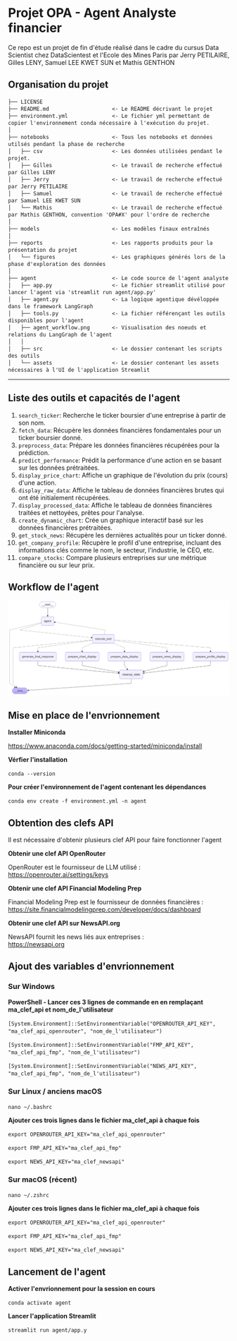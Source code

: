 Projet OPA - Agent Analyste financier
==============================

Ce repo est un projet de fin d'étude réalisé dans le cadre du cursus Data Scientist chez DataScientest et l'Ecole des Mines Paris par Jerry PETILAIRE, Gilles LENY, Samuel LEE KWET SUN et Mathis GENTHON

Organisation du projet
------------

    ├── LICENSE
    ├── README.md                    <- Le README décrivant le projet
    ├── environment.yml              <- Le fichier yml permettant de copier l'environnement conda nécessaire à l'exécution du projet.
    │
    ├── notebooks                    <- Tous les notebooks et données utilsés pendant la phase de recherche
    │   ├── csv                      <- Les données utilisées pendant le projet.
    │   ├── Gilles                   <- Le travail de recherche effectué par Gilles LENY
    │   ├── Jerry                    <- Le travail de recherche effectué par Jerry PETILAIRE
    │   ├── Samuel                   <- Le travail de recherche effectué par Samuel LEE KWET SUN
    │   └── Mathis                   <- Le travail de recherche effectué par Mathis GENTHON, convention 'OPA#X' pour l'ordre de recherche
    │
    ├── models                       <- Les modèles finaux entraînés
    │
    ├── reports                      <- Les rapports produits pour la présentation du projet
    │   └── figures                  <- Les graphiques générés lors de la phase d'exploration des données
    │
    ├── agent                        <- Le code source de l'agent analyste 
    │   ├── app.py                   <- Le fichier streamlit utilisé pour lancer l'agent via 'streamlit run agent/app.py'
    │   ├── agent.py                 <- La logique agentique dévéloppée dans le framework LangGraph
    │   ├── tools.py                 <- La fichier référençant les outils disponibles pour l'agent 
    │   ├── agent_workflow.png       <- Visualisation des noeuds et relations du LangGraph de l'agent
    │   │
    │   ├── src                      <- Le dossier contenant les scripts des outils
    │   └── assets                   <- Le dossier contenant les assets nécessaires à l'UI de l'application Streamlit
    
--------

Liste des outils et capacités de l'agent
------------
1. `search_ticker`: Recherche le ticker boursier d'une entreprise à partir de son nom.
2. `fetch_data`: Récupère les données financières fondamentales pour un ticker boursier donné.
3. `preprocess_data`: Prépare les données financières récupérées pour la prédiction.
4. `predict_performance`: Prédit la performance d'une action en se basant sur les données prétraitées.
5. `display_price_chart`: Affiche un graphique de l'évolution du prix (cours) d'une action. 
6. `display_raw_data`: Affiche le tableau de données financières brutes qui ont été initialement récupérées.
7. `display_processed_data`: Affiche le tableau de données financières traitées et nettoyées, prêtes pour l'analyse.
8. `create_dynamic_chart`: Crée un graphique interactif basé sur les données financières prétraitées.
9. `get_stock_news`: Récupère les dernières actualités pour un ticker donné.
10. `get_company_profile`: Récupère le profil d'une entreprise, incluant des informations clés comme le nom, le secteur, l'industrie, le CEO, etc.
11. `compare_stocks`: Compare plusieurs entreprises sur une métrique financière ou sur leur prix.
  
Workflow de l'agent
------------
![Workflow de l'agent](agent_workflow.png)
  

Mise en place de l'envrionnement 
------------
  
**Installer Miniconda**
  
https://www.anaconda.com/docs/getting-started/miniconda/install

**Vérfier l'installation**
  
```conda --version```

**Pour créer l'environnement de l'agent contenant les dépendances**
  
```conda env create -f environment.yml -n agent```
  

Obtention des clefs API
------------
  
Il est nécessaire d'obtenir plusieurs clef API pour faire fonctionner l'agent
  
**Obtenir une clef API OpenRouter**
  
OpenRouter est le fournisseur de LLM utilisé :  
https://openrouter.ai/settings/keys
  
**Obtenir une clef API Financial Modeling Prep**
  
Financial Modeling Prep est le fournisseur de données financières :  
https://site.financialmodelingprep.com/developer/docs/dashboard

**Obtenir une clef API sur NewsAPI.org**
  
NewsAPI fournit les news liés aux entreprises :  
https://newsapi.org
  

Ajout des variables d'envrionnement 
------------
### Sur Windows
**PowerShell - Lancer ces 3 lignes de commande en en remplaçant ma_clef_api et nom_de_l'utilisateur**
  
```[System.Environment]::SetEnvironmentVariable("OPENROUTER_API_KEY", "ma_clef_api_openrouter", "nom_de_l'utilisateur")```
  
```[System.Environment]::SetEnvironmentVariable("FMP_API_KEY", "ma_clef_api_fmp", "nom_de_l'utilisateur")```
  
```[System.Environment]::SetEnvironmentVariable("NEWS_API_KEY", "ma_clef_api_fmp", "nom_de_l'utilisateur")```

### Sur Linux / anciens macOS

```nano ~/.bashrc```
  
**Ajouter ces trois lignes dans le fichier ma_clef_api à chaque fois**
   
```export OPENROUTER_API_KEY="ma_clef_api_openrouter"```
  
```export FMP_API_KEY="ma_clef_api_fmp"```
  
```export NEWS_API_KEY="ma_clef_newsapi"```

### Sur macOS (récent)
  
```nano ~/.zshrc```
  
**Ajouter ces trois lignes dans le fichier ma_clef_api à chaque fois**
  
```export OPENROUTER_API_KEY="ma_clef_api_openrouter"```
  
```export FMP_API_KEY="ma_clef_api_fmp"```
  
```export NEWS_API_KEY="ma_clef_newsapi"```

Lancement de l'agent
------------
  
**Activer l'envrionnement pour la session en cours**
  
```conda activate agent```

**Lancer l'application Streamlit**
  
```streamlit run agent/app.y```


